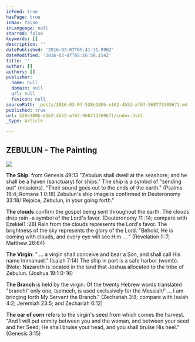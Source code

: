 ```yaml
---
inFeed: true
hasPage: true
inNav: false
inLanguage: null
starred: false
keywords: []
description: ''
datePublished: '2016-03-07T05:41:31.090Z'
dateModified: '2016-03-07T05:16:58.154Z'
title: ''
author: []
authors: []
publisher:
  name: null
  domain: null
  url: null
  favicon: null
sourcePath: _posts/2016-03-07-528e180b-e162-4b52-af67-960773389671.md
published: true
url: 528e180b-e162-4b52-af67-960773389671/index.html
_type: Article

---
```

## ZEBULUN - The Painting
![](https://the-grid-user-content.s3-us-west-2.amazonaws.com/bd244509-5873-4c4e-ae03-3e5a25a57538.jpg)

**The Ship**: from Genesis 49:13 "Zebulun shall dwell at the seashore; and he shall be a haven
(sanctuary) for ships." The ship is a symbol of "sending out" (missions). "Their sound goes out to
the ends of the earth." (Psalms 19:4; Romans 1 0:18) Zebulun's ship image is confirmed in Deuteronomy
33:18/'Rejoice, Zebulun, in your going forth." 

**The clouds** confirm the gospel being sent throughout the earth. The clouds drop rain -a symbol
of the Lord's favor. (Deuteronomy 11 :14; compare with Ezekiel1 :28) Rain from the clouds represents
the Lord's favor. The brightness of the sky represents the glory of the Lord. "Behold, He is coming
with clouds, and every eye will see Him ... " (Revelation 1 :7; Matthew 26:64) 

**The Virgin**: " ... a virgin shall conceive and bear a Son, and shall call His name Immanuel." (Isaiah 7:14)
The ship in port is a safe harbor (womb). (Note: Nazareth is located in the land that Joshua allocated
to the tribe of Zebulun. (Joshua 19:1 0-16) 

**The Branch** is held by the virgin. Of the twenty Hebrew words translated "branch/' only one, tsemech,
is used exclusively for the Messiah/' ... I am bringing forth My Servant the Branch." (Zechariah 3:8;
compare with Isaiah 4:2; Jeremiah 23:5; and Zechariah 6:12) 

**The ear of corn** refers to the virgin's seed from which comes the harvest. "And I will put enmity
between you and the woman, and between your seed and her Seed; He shall bruise your head, and
you shall bruise His heel." (Genesis 3:15)